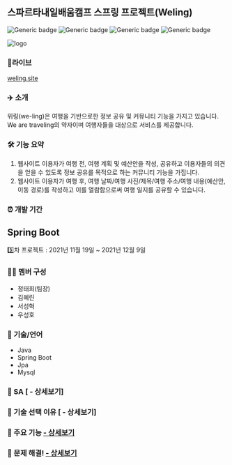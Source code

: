 ## 스파르타내일배움캠프 스프링 프로젝트(Weling)
![Generic badge](https://img.shields.io/badge/SpringBoot-2.1.0-yellowgreen.svg) ![Generic badge](https://img.shields.io/badge/MySQL-8.0.27-green.svg) ![Generic badge](https://img.shields.io/badge/JPA-2.1-orange.svg) ![Generic badge](https://img.shields.io/badge/Flask-2.0.1-blue.svg)

![logo](https://user-images.githubusercontent.com/37091602/142589111-f4b80b65-bf96-4e0c-aa3a-df7a124cb01f.png)

 

### 🔗라이브
[weling.site](http://weling.site/)  


### ✈️ 소개
위링(we-ling)은 여행을 기반으로한 정보 공유 및 커뮤니티 기능을 가지고 있습니다.
We are traveling의 약자이며 여행자들을 대상으로 서비스를 제공합니다.  
    
### 🛠 기능 요약
1. 웹사이트 이용자가 여행 전, 여행 계획 및 예산안을 작성, 공유하고 이용자들의 의견을 얻을 수 있도록 정보 공유를 목적으로 하는 커뮤니티 기능을 가집니다.
2. 웹사이트 이용자가 여행 후, 여행 날짜/여행 사진/제목/여행 주소/여행 내용(예산안, 이동 경로)를 작성하고 이를 열람함으로써 여행 일지를 공유할 수 있습니다.  

### ⏰ 개발 기간
## Spring Boot
3️⃣차 프로젝트 : 2021년 11월 19일 ~ 2021년 12월 9일

### 👩‍💻 멤버 구성
- 정태희(팀장)
- 김혜린
- 서성혁
- 우성호  

### 📌 기술/언어
- Java
- Spring Boot
- Jpa
- Mysql

### 📌 SA [ - 상세보기]

### 📌 기술 선택 이유 [ - 상세보기]


### 📌 주요 기능 [ - 상세보기](https://github.com/jtheeeeee/we_are_traveling/wiki/%E2%9C%85WELING-%EC%A3%BC%EC%9A%94-%EA%B8%B0%EB%8A%A5)
 

### 📌 문제 해결! [ - 상세보기](https://github.com/jtheeeeee/we_are_traveling/wiki/%ED%8A%B8%EB%9F%AC%EB%B8%94-%EC%8A%88%ED%8C%85)
